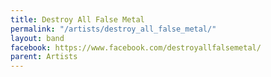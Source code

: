 ```yaml
---
title: Destroy All False Metal
permalink: "/artists/destroy_all_false_metal/"
layout: band
facebook: https://www.facebook.com/destroyallfalsemetal/
parent: Artists
---
```

